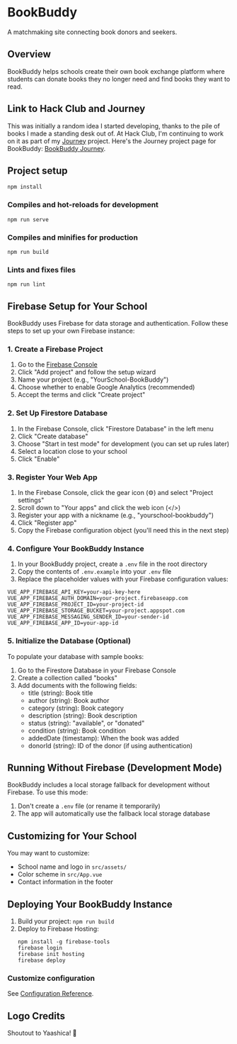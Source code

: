 # BookBuddy

A matchmaking site connecting book donors and seekers.

## Overview

BookBuddy helps schools create their own book exchange platform where students can donate books they no longer need and find books they want to read.

## Link to Hack Club and Journey

This was initially a random idea I started developing, thanks to the pile of books I made a standing desk out of. At Hack Club, I'm continuing to work on it as part of my [Journey](https://journey.hackclub.com) project. Here's the Journey project page for BookBuddy: [BookBuddy Journey](https://journey.hackclub.com/projects/144).

## Project setup

```
npm install
```

### Compiles and hot-reloads for development

```
npm run serve
```

### Compiles and minifies for production

```
npm run build
```

### Lints and fixes files

```
npm run lint
```

## Firebase Setup for Your School

BookBuddy uses Firebase for data storage and authentication. Follow these steps to set up your own Firebase instance:

### 1. Create a Firebase Project

1. Go to the [Firebase Console](https://console.firebase.google.com/)
2. Click "Add project" and follow the setup wizard
3. Name your project (e.g., "YourSchool-BookBuddy")
4. Choose whether to enable Google Analytics (recommended)
5. Accept the terms and click "Create project"

### 2. Set Up Firestore Database

1. In the Firebase Console, click "Firestore Database" in the left menu
2. Click "Create database"
3. Choose "Start in test mode" for development (you can set up rules later)
4. Select a location close to your school
5. Click "Enable"

### 3. Register Your Web App

1. In the Firebase Console, click the gear icon (⚙️) and select "Project settings"
2. Scroll down to "Your apps" and click the web icon (</>)
3. Register your app with a nickname (e.g., "yourschool-bookbuddy")
4. Click "Register app"
5. Copy the Firebase configuration object (you'll need this in the next step)

### 4. Configure Your BookBuddy Instance

1. In your BookBuddy project, create a `.env` file in the root directory
2. Copy the contents of `.env.example` into your `.env` file
3. Replace the placeholder values with your Firebase configuration values:

```
VUE_APP_FIREBASE_API_KEY=your-api-key-here
VUE_APP_FIREBASE_AUTH_DOMAIN=your-project.firebaseapp.com
VUE_APP_FIREBASE_PROJECT_ID=your-project-id
VUE_APP_FIREBASE_STORAGE_BUCKET=your-project.appspot.com
VUE_APP_FIREBASE_MESSAGING_SENDER_ID=your-sender-id
VUE_APP_FIREBASE_APP_ID=your-app-id
```

### 5. Initialize the Database (Optional)

To populate your database with sample books:

1. Go to the Firestore Database in your Firebase Console
2. Create a collection called "books"
3. Add documents with the following fields:
   - title (string): Book title
   - author (string): Book author
   - category (string): Book category
   - description (string): Book description
   - status (string): "available", or "donated"
   - condition (string): Book condition
   - addedDate (timestamp): When the book was added
   - donorId (string): ID of the donor (if using authentication)

## Running Without Firebase (Development Mode)

BookBuddy includes a local storage fallback for development without Firebase. To use this mode:

1. Don't create a `.env` file (or rename it temporarily)
2. The app will automatically use the fallback local storage database

## Customizing for Your School

You may want to customize:

- School name and logo in `src/assets/`
- Color scheme in `src/App.vue`
- Contact information in the footer

## Deploying Your BookBuddy Instance

1. Build your project: `npm run build`
2. Deploy to Firebase Hosting:
   ```
   npm install -g firebase-tools
   firebase login
   firebase init hosting
   firebase deploy
   ```

### Customize configuration

See [Configuration Reference](https://cli.vuejs.org/config/).

## Logo Credits

Shoutout to Yaashica! 🥳
